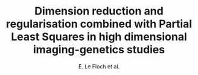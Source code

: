 ---
cat: gaia
subcat: brainomics
bestof: false
author: E. Le Floch et al.
title: Dimension reduction and regularisation combined with Partial Least Squares in high dimensional imaging-genetics studies
year: 2012
type: inproceedings
booktitle: Partial Least Squares
---